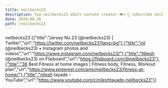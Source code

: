 ```yaml
---
title: neilbecks23
description: Top neilbecks23 adult content creator 👁♐️ 👑 subscribe neilbecks23 to my porn site below IG neilbecks23
date: 2019-08-26
path: /neilbecks23
---
```


neilbecks23
[{"title":"Jersey No.23 (@neilbecks23) | Twitter","url":"https://twitter.com/neilbecks23?lang=bg"},{"title":"nil (@neilbecks23) • Instagram photos and videos","url":"https://www.instagram.com/neilbecks23/"},{"title":"Nilesh (@neilbecks23) on Flipboard","url":"https://flipboard.com/@neilbecks23"},{"title":"38 Best Fitness at home images | Fitness body, Fitness, Workout plan","url":"https://www.pinterest.com/amp/neilbecks23/fitness-at-home/"},{"title":"nilesh tayade - YouTube","url":"https://www.youtube.com/c/nileshtayade-neilbecks23"}]

